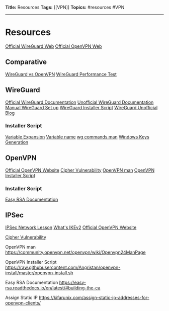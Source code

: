 **Title:** Resources
**Tags:** [[VPN]]
**Topics:** #resources #VPN

---
# Resources
[Official WireGuard Web](https://www.wireguard.com/)
[Official OpenVPN Web](https://openvpn.net/)

## Comparative
[WireGuard vs OpenVPN](https://restoreprivacy.com/vpn/wireguard-vs-openvpn/)
[WireGuard Performance Test](https://www.wireguard.com/performance/)

## WireGuard
[Official WireGuard Documentation](https://www.wireguard.com/)
[Unofficial WireGuard Documentation](https://github.com/pirate/wireguard-docs)
[Manual WireGuard Set up](https://www.digitalocean.com/community/tutorials/how-to-set-up-wireguard-on-ubuntu-20-04)
[WireGuard Installer Script](https://github.com/angristan/wireguard-install)
[WireGuard Unofficial Blog](https://www.procustodibus.com/blog/)

### Installer Script
[Variable Expansion](https://stackoverflow.com/questions/8515411/what-is-indirect-expansion-what-does-var-mean)
[Variable name](https://stackoverflow.com/questions/2634590/using-a-variable-to-refer-to-another-variable-in-bash)
[wg commands man](https://git.zx2c4.com/wireguard-tools/about/src/man/wg.8)
[Windows Keys Generation](https://www.smarthomebeginner.com/wireguard-windows-setup/)


## OpenVPN
[Official OpenVPN Website](https://openvpn.net/)
[Cipher Vulnerability](https://community.openvpn.net/openvpn/wiki/SWEET32)
[OpenVPN man](https://community.openvpn.net/openvpn/wiki/Openvpn24ManPage)
[OpenVPN Installer Script](https://raw.githubusercontent.com/Angristan/openvpn-install/master/openvpn-install.sh)

### Installer Script
[Easy RSA Documentation](https://easy-rsa.readthedocs.io/en/latest/#building-the-ca)


## IPSec
[IPSec Network Lesson](https://networklessons.com/cisco/ccie-routing-switching/ipsec-internet-protocol-security)
[What's IKEv2](**[https://www.vpnunlimited.com/help/vpn-protocols/ikev2-protocol](https://www.vpnunlimited.com/help/vpn-protocols/ikev2-protocol)**)
[Official OpenVPN Website](https://openvpn.net/)



[Cipher Vulnerability](https://community.openvpn.net/openvpn/wiki/SWEET32)



OpenVPN man
https://community.openvpn.net/openvpn/wiki/Openvpn24ManPage

OpenVPN Installer Script
https://raw.githubusercontent.com/Angristan/openvpn-install/master/openvpn-install.sh

Easy RSA Documentation
https://easy-rsa.readthedocs.io/en/latest/#building-the-ca

Assign Static IP
https://kifarunix.com/assign-static-ip-addresses-for-openvpn-clients/




